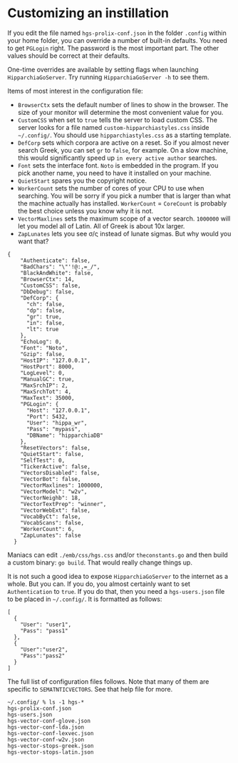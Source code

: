 # Customizing an instillation

If you edit the file named `hgs-prolix-conf.json` in the folder `.config` within your home folder, you can override a number of built-in defaults. 
You need to get `PGLogin` right. The password is the most important part. The other values should be correct at their defaults.

One-time overrides are available by setting flags when launching `HipparchiaGoServer`. Try running `HipparchiaGoServer -h` to see them.

Items of most interest in the configuration file:

* `BrowserCtx` sets the default number of lines to show in the browser. The size of your monitor will determine the most convenient value for you.
* `CustomCSS` when set to `true` tells the server to load custom CSS. The server looks for a file named `custom-hipparchiastyles.css` inside `~/.config/`. You should use `hipparchiastyles.css` as a starting template.
* `DefCorp` sets which corpora are active on a reset. So if you almost never search Greek, you can set `gr` to `false`, for example. On a slow machine, this would significantly speed up `in every active author` searches.
* `Font` sets the interface font. `Noto` is embedded in the program. If you pick another name, you need to have it installed on your machine. 
* `QuietStart` spares you the copyright notice.
* `WorkerCount` sets the number of cores of your CPU to use when searching. You will be sorry if you pick a number that is larger than what the machine actually has installed. `WorkerCount` = `CoreCount` is probably the best choice unless you know why it is not.
* `VectorMaxlines` sets the maximum scope of a vector search. `1000000` will let you model all of Latin. All of Greek is about 10x larger.
* `ZapLunates` lets you see σ/ς instead of lunate sigmas. But why would you want that?


```
{
    "Authenticate": false,
    "BadChars": "\"'!@:,=_/",
    "BlackAndWhite": false,
    "BrowserCtx": 14,
    "CustomCSS": false,
    "DbDebug": false,
    "DefCorp": {
      "ch": false,
      "dp": false,
      "gr": true,
      "in": false,
      "lt": true
    },
    "EchoLog": 0,
    "Font": "Noto",
    "Gzip": false,
    "HostIP": "127.0.0.1",
    "HostPort": 8000,
    "LogLevel": 0,
    "ManualGC": true,
    "MaxSrchIP": 2,
    "MaxSrchTot": 4,
    "MaxText": 35000,
    "PGLogin": {
      "Host": "127.0.0.1",
      "Port": 5432,
      "User": "hippa_wr",
      "Pass": "mypass",
      "DBName": "hipparchiaDB"
    },
    "ResetVectors": false,
    "QuietStart": false,
    "SelfTest": 0,
    "TickerActive": false,
    "VectorsDisabled": false,
    "VectorBot": false,
    "VectorMaxlines": 1000000,
    "VectorModel": "w2v",
    "VectorNeighb": 18,
    "VectorTextPrep": "winner",
    "VectorWebExt": false,
    "VocabByCt": false,
    "VocabScans": false,
    "WorkerCount": 6,
    "ZapLunates": false
  }
```

Maniacs can edit `./emb/css/hgs.css` and/or `theconstants.go` and then build a custom binary: `go build`. That would really change things up. 

It is not such a good idea to expose `HipparchiaGoServer` to the internet as a whole. But you can. If you do, 
you almost certainly want to set `Authentication` to `true`. If you do that, then you need a `hgs-users.json` file to be 
placed in `~/.config/`. It is formatted as follows:

```
[
  {
    "User": "user1",
    "Pass": "pass1"
  },
  {
    "User":"user2",
    "Pass":"pass2"
  }
]
```

The full list of configuration files follows. Note that many of them are specific to `SEMATNTICVECTORS`. See that help file for more.

```
~/.config/ % ls -1 hgs-*
hgs-prolix-conf.json
hgs-users.json
hgs-vector-conf-glove.json
hgs-vector-conf-lda.json
hgs-vector-conf-lexvec.json
hgs-vector-conf-w2v.json
hgs-vector-stops-greek.json
hgs-vector-stops-latin.json
```